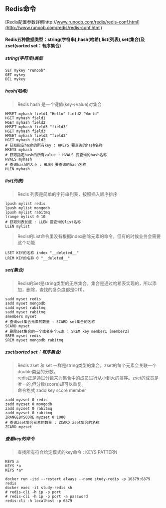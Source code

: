 ## Redis命令

[Redis配置参数详解http://www.runoob.com/redis/redis-conf.html](http://www.runoob.com/redis/redis-conf.html)

#### Redis五种数据类型：string(字符串),hash(哈希),list(列表),set(集合)及zset(sorted set：有序集合)
##### string(字符串)类型
```shell
SET mykey "runoob"
GET mykey
DEL mykey
```

##### hash(哈希)
> Redis hash 是一个键值(key=>value)对集合
```
HMSET myhash field1 "Hello" field2 "World"
HGET myhash field1
HGET myhash field2
HMSET myhash field3 "field3"
HGET myhash field3
HMSET myhash field2 "field2"
HGET myhash field2
# 获取指定hash的所有key : HKEYS 要查询的hash名称
HKEYS myhash
# 获取指定hash的所有value : HVALS 要查询的hash名称
HVALS myhash
# 查询hash的大小 : HLEN 要查询的hash名称
HLEN myhash
```

##### list(列表)
> Redis 列表是简单的字符串列表，按照插入顺序排序
```shell
lpush mylist redis
lpush mylist mongodb
lpush mylist rabitmq
lrange mylist 0 10
# 获取列表长度 : LLEN 要查询的list名称 
LLEN mylist
```
> Redis的List命令里没有根据index删除元素的命令，但有的时候业务会需要这个功能
```
LSET KEY的名称 index "__deleted__"
LREM KEY的名称 0 "__deleted__"
```

##### set(集合)
> Redis的Set是string类型的无序集合。集合是通过哈希表实现的，所以添加，删除，查找的复杂度都是O(1)。
```shell
sadd myset redis
sadd myset mongodb
sadd myset rabitmq
sadd myset rabitmq
smembers myset
# 查询set集合元素的数量 : SCARD set集合的名称
SCARD myset
# 删除set集合的一个或者多个元素 : SREM key member1 [member2]
SREM myset redis
SREM myset mongodb rabitmq
```

##### zset(sorted set：有序集合)
> Redis zset 和 set 一样是string类型的集合。zset的每个元素会关联一个double类型的分数。  
> redis正是通过分数来为集合中的成员进行从小到大的排序。zset的成员是唯一的,但分数(score)却可以重复。  
> 命令格式  zadd key score member
```shell
zadd myzset 0 redis
zadd myzset 0 mongodb
zadd myzset 0 rabitmq
zadd myzset 0 rabitmq
ZRANGEBYSCORE myzset 0 1000
# 查询zset集合元素的数量 : ZCARD zset集合的名称
ZCARD myzset
```

##### 查看key的命令
> 查找所有符合给定模式的key命令 : KEYS PATTERN
```
KEYS a
KEYS *a
KEYS *a*
```


```shell
docker run -itd --restart always --name study-redis -p 16379:6379 redis
docker exec -it study-redis sh
# redis-cli -h ip -p port
# redis-cli -h ip -p port -a password
redis-cli -h localhost -p 6379
```
